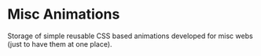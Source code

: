 # Misc Animations

Storage of simple reusable CSS based animations developed for misc webs (just to have them at one place).
